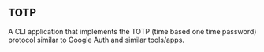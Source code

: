 ## TOTP

A CLI application that implements the TOTP (time based one time password) protocol similar to Google Auth and similar tools/apps.
